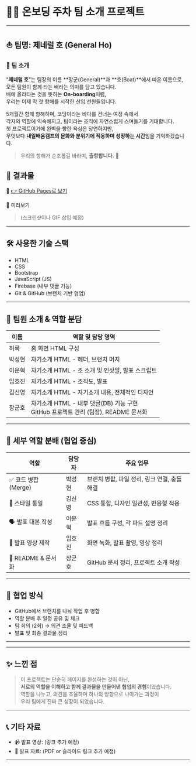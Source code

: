 # 🧑‍💻 온보딩 주차 팀 소개 프로젝트

---

## ⛵ 팀명: 제네럴 호 (General Ho)

### 📣 팀 소개

"**제네럴 호**"는 팀장의 이름 **장군(General)**과 **호(Boat)**에서 따온 이름으로,  
모든 팀원이 함께 타는 배라는 의미를 담고 있습니다.  
배에 올라타는 것을 뜻하는 **On-boarding**처럼,  
우리는 이제 막 첫 항해를 시작한 신입 선원들입니다.

5개월간 함께 항해하며, 코딩이라는 바다를 건너는 여정 속에서  
각자의 역할에 익숙해지고, 팀이라는 조직에 자연스럽게 스며들기를 기대합니다.  
첫 프로젝트이기에 완벽을 향한 욕심은 당연하지만,  
무엇보다 **내일배움캠프의 문화와 분위기에 적응하며 성장하는 시간**임을 기억하겠습니다.

> 우리의 항해가 순조롭길 바라며, **출항합니다.** 🚢

## 🚀 결과물

🔗 [👉 GitHub Pages로 보기](https://your-github-id.github.io/project-name/)

📸 미리보기  
> (스크린샷이나 GIF 삽입 예정)

---

## 🛠 사용한 기술 스택

- HTML
- CSS
- Bootstrap
- JavaScript (JS)
- Firebase (내부 댓글 기능)
- Git & GitHub (브랜치 기반 협업)

---

## 👥 팀원 소개 & 역할 분담

| 이름     | 역할 및 담당 영역 |
|----------|-------------------|
| 허록     | 홈 화면 HTML 구성 |
| 박성현   | 자기소개 HTML - 헤더, 브랜치 머지  |
| 이운혁   | 자기소개 HTML - 조 소개 및 인삿말, 발표 스크립트 |
| 임호진   | 자기소개 HTML - 조직도, 발표 |
| 김신영   | 자기소개 HTML - 자기소개 내용, 전체적인 디자인 |
| 장군호   | 자기소개 HTML - 내부 댓글(DB) 기능 구현<br>GitHub 프로젝트 관리 (팀장), README 문서화 |

---

## 🎯 세부 역할 분배 (협업 중심)

| 역할 | 담당자 | 주요 업무 |
|------|--------|-----------|
| ✅ 코드 병합 (Merge) | 박성현 | 브랜치 병합, 파일 정리, 링크 연결, 충돌 해결 |
| 🎨 스타일 통일 | 김신영 | CSS 통합, 디자인 일관성, 반응형 적용 |
| 🗣 발표 대본 작성 | 이운혁 | 발표 흐름 구성, 각 파트 설명 정리 |
| 🎥 발표 영상 제작 | 임호진 | 화면 녹화, 발표 촬영, 영상 정리 |
| 📄 README & 문서화 | 장군호 | GitHub 문서 정리, 프로젝트 소개 작성 |

---

## 🧩 협업 방식

- GitHub에서 브랜치를 나눠 작업 후 병합
- 역할 분배 후 일정 공유 및 체크
- 팀 회의 (2회) → 의견 조율 및 피드백
- 발표 및 최종 결과물 정리

---

---

## ✨ 느낀 점

> 이 프로젝트는 단순히 페이지를 완성하는 것이 아닌,  
> **서로의 역할을 이해하고 함께 결과물을 만들어낸 협업의 경험**이었습니다.  
> 역할을 나누고, 의견을 조율하며 하나의 방향으로 나아가는 과정이  
> 우리 팀에게 진짜 큰 성장이 되었습니다.

---

## 📞 기타 자료

- 📹 발표 영상: (링크 추가 예정)  
- 📑 발표 자료: (PDF or 슬라이드 링크 추가 예정)

---
